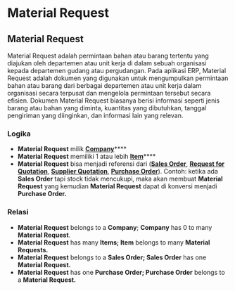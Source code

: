 # Material Request

## Material Request

Material Request adalah permintaan bahan atau barang tertentu yang diajukan oleh departemen atau unit kerja di dalam sebuah organisasi kepada departemen gudang atau pergudangan. Pada aplikasi ERP, Material Request adalah dokumen yang digunakan untuk mengumpulkan permintaan bahan atau barang dari berbagai departemen atau unit kerja dalam organisasi secara terpusat dan mengelola permintaan tersebut secara efisien. Dokumen Material Request biasanya berisi informasi seperti jenis barang atau bahan yang diminta, kuantitas yang dibutuhkan, tanggal pengiriman yang diinginkan, dan informasi lain yang relevan.

### Logika

* **Material Request** milik [**Company**](../../core-concept/#company-perusahaan)****
* **Material Request** memiliki 1 atau lebih [**Item**](../basic/item.md)****
* **Material Request** bisa menjadi referensi dari ([**Sales Order**](../../selling-concept/sales-order.md), [**Request for Quotation**](../../buying-concept/request-for-quotation.md), [**Supplier Quotation**](../../buying-concept/supplier-quotation.md), [**Purchase Order**](../../buying-concept/purchase-order.md)). Contoh: ketika ada **Sales Order** tapi stock tidak mencukupi, maka akan membuat **Material Request** yang kemudian **Material Request** dapat di konversi menjadi **Purchase Order.**

### Relasi

* **Material Request** belongs to a **Company**; **Company** has 0 to many **Material Request**.
* **Material Request** has many **Items; Item** belongs to many **Material Requests.**
* **Material Request** belongs to a **Sales Order; Sales Order** has one **Material Request.**
* **Material Request** has one **Purchase Order; Purchase Order** belongs to a **Material Request.**

